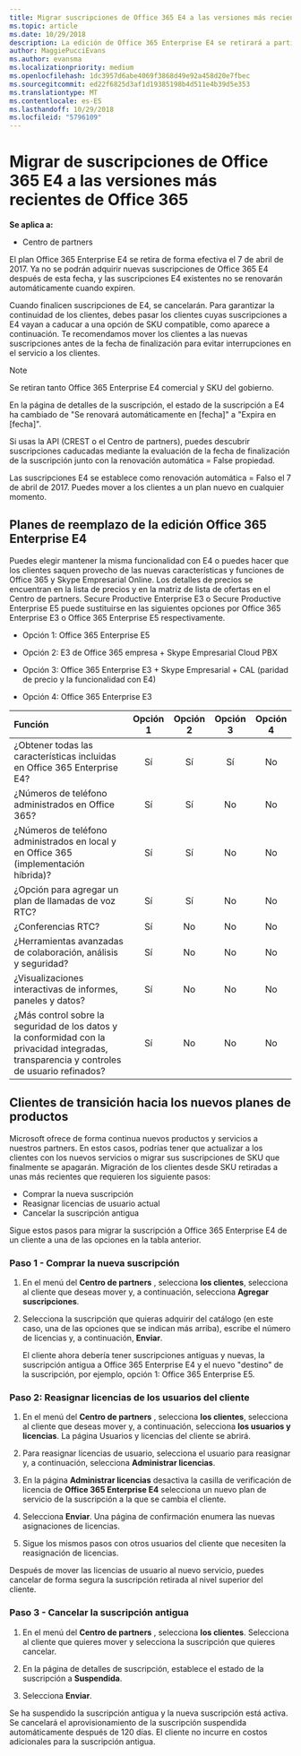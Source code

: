 ```yaml
---
title: Migrar suscripciones de Office 365 E4 a las versiones más recientes de Office 365 | Centro de partners
ms.topic: article
ms.date: 10/29/2018
description: La edición de Office 365 Enterprise E4 se retirará a partir del 7 de abril de 2017. Obtén información sobre cómo migrar las suscripciones de cliente a las versiones más recientes de Office 365.
author: MaggiePucciEvans
ms.author: evansma
ms.localizationpriority: medium
ms.openlocfilehash: 1dc3957d6abe4069f3868d49e92a458d20e7fbec
ms.sourcegitcommit: ed22f6825d3af1d19385198b4d511e4b39d5e353
ms.translationtype: MT
ms.contentlocale: es-ES
ms.lasthandoff: 10/29/2018
ms.locfileid: "5796109"
---
```

# <a name="migrate-office-365-e4-subscriptions-to-newer-office-365-versions"></a>Migrar de suscripciones de Office 365 E4 a las versiones más recientes de Office 365

**Se aplica a:**

-  Centro de partners

El plan Office 365 Enterprise E4 se retira de forma efectiva el 7 de abril de 2017. Ya no se podrán adquirir nuevas suscripciones de Office 365 E4 después de esta fecha, y las suscripciones E4 existentes no se renovarán automáticamente cuando expiren.

Cuando finalicen suscripciones de E4, se cancelarán. Para garantizar la continuidad de los clientes, debes pasar los clientes cuyas suscripciones a E4 vayan a caducar a una opción de SKU compatible, como aparece a continuación. Te recomendamos mover los clientes a las nuevas suscripciones antes de la fecha de finalización para evitar interrupciones en el servicio a los clientes. 

> [!NOTE]  
>  Se retiran tanto Office 365 Enterprise E4 comercial y SKU del gobierno.
 
En la página de detalles de la suscripción, el estado de la suscripción a E4 ha cambiado de "Se renovará automáticamente en [fecha]" a "Expira en [fecha]". 

Si usas la API (CREST o el Centro de partners), puedes descubrir suscripciones caducadas mediante la evaluación de la fecha de finalización de la suscripción junto con la renovación automática = False propiedad. 

Las suscripciones E4 se establece como renovación automática = Falso el 7 de abril de 2017. Puedes mover a los clientes a un plan nuevo en cualquier momento. 

## <a name="office-365-enterprise-e4-edition-replacement-plans"></a>Planes de reemplazo de la edición Office 365 Enterprise E4

Puedes elegir mantener la misma funcionalidad con E4 o puedes hacer que los clientes saquen provecho de las nuevas características y funciones de Office 365 y Skype Empresarial Online. Los detalles de precios se encuentran en la lista de precios y en la matriz de lista de ofertas en el Centro de partners. Secure Productive Enterprise E3 o Secure Productive Enterprise E5 puede sustituirse en las siguientes opciones por Office 365 Enterprise E3 o Office 365 Enterprise E5 respectivamente.

- Opción 1: Office 365 Enterprise E5

- Opción 2: E3 de Office 365 empresa + Skype Empresarial Cloud PBX

- Opción 3: Office 365 Enterprise E3 + Skype Empresarial + CAL (paridad de precio y la funcionalidad con E4)

- Opción 4: Office 365 Enterprise E3


| Función | Opción 1 | Opción 2 | Opción 3 | Opción 4 |
| :---    | :------: |   :---:  |   :---:  |   :---:  |
| ¿Obtener todas las características incluidas en Office 365 Enterprise E4? | Sí | Sí | Sí | No |
| ¿Números de teléfono administrados en Office 365? | Sí | Sí | No | No |
| ¿Números de teléfono administrados en local y en Office 365 (implementación híbrida)? | Sí | Sí | No | No |
| ¿Opción para agregar un plan de llamadas de voz RTC? | Sí | Sí | No | No |
| ¿Conferencias RTC? | Sí | No | No | No |
| ¿Herramientas avanzadas de colaboración, análisis y seguridad? | Sí | No | No | No |
| ¿Visualizaciones interactivas de informes, paneles y datos? | Sí | No | No | No | 
| ¿Más control sobre la seguridad de los datos y la conformidad con la privacidad integradas, transparencia y controles de usuario refinados? | Sí | No | No | No | 

## <a name="transition-customers-to-new-product-plans"></a>Clientes de transición hacia los nuevos planes de productos

Microsoft ofrece de forma continua nuevos productos y servicios a nuestros partners. En estos casos, podrías tener que actualizar a los clientes con los nuevos servicios o migrar sus suscripciones de SKU que finalmente se apagarán. Migración de los clientes desde SKU retiradas a unas más recientes que requieren los siguiente pasos:

-   Comprar la nueva suscripción
-   Reasignar licencias de usuario actual
-   Cancelar la suscripción antigua

Sigue estos pasos para migrar la suscripción a Office 365 Enterprise E4 de un cliente a una de las opciones en la tabla anterior.

### <a name="step-1---purchase-the-new-subscription"></a>Paso 1 - Comprar la nueva suscripción

1. En el menú del **Centro de partners** , selecciona **los clientes**, selecciona al cliente que deseas mover y, a continuación, selecciona **Agregar suscripciones**.

2. Selecciona la suscripción que quieras adquirir del catálogo (en este caso, una de las opciones que se indican más arriba), escribe el número de licencias y, a continuación, **Enviar**.

   El cliente ahora debería tener suscripciones antiguas y nuevas, la suscripción antigua a Office 365 Enterprise E4 y el nuevo "destino" de la suscripción, por ejemplo, opción 1: Office 365 Enterprise E5.

### <a name="step-2---reassign-the-customers-users-licenses"></a>Paso 2: Reasignar licencias de los usuarios del cliente

1. En el menú del **Centro de partners** , selecciona **los clientes**, selecciona al cliente que deseas mover y, a continuación, selecciona **los usuarios y licencias**. La página Usuarios y licencias del cliente se abrirá.

2. Para reasignar licencias de usuario, selecciona el usuario para reasignar y, a continuación, selecciona **Administrar licencias**.

3. En la página **Administrar licencias** desactiva la casilla de verificación de licencia de **Office 365 Enterprise E4**  selecciona un nuevo plan de servicio de la suscripción a la que se cambia el cliente.

4. Selecciona **Enviar**. Una página de confirmación enumera las nuevas asignaciones de licencias.

5. Sigue los mismos pasos con otros usuarios del cliente que necesiten la reasignación de licencias.

Después de mover las licencias de usuario al nuevo servicio, puedes cancelar de forma segura la suscripción retirada al nivel superior del cliente.

### <a name="step-3---cancel-the-old-subscription"></a>Paso 3 - Cancelar la suscripción antigua

1. En el menú del **Centro de partners** , selecciona **los clientes**. Selecciona al cliente que quieres mover y selecciona la suscripción que quieres cancelar.

2. En la página de detalles de suscripción, establece el estado de la suscripción a **Suspendida**.

3. Selecciona **Enviar**.

Se ha suspendido la suscripción antigua y la nueva suscripción está activa. Se cancelará el aprovisionamiento de la suscripción suspendida automáticamente después de 120 días. El cliente no incurre en costos adicionales para la suscripción antigua.



 



